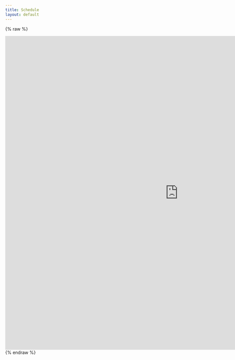 ```yaml
---
title: Schedule
layout: default
---
```


{% raw %}
<iframe frameborder="no" border="0" marginwidth="0" marginheight="0" width="1100" height="1000"  src="https://docs.google.com/spreadsheets/d/e/2PACX-1vTlNxddJq1106px-GN3rxsbxjIlD7u-mwGP3aGpIro8ySPps25BEHCbk34JbO3db5Ut9t0f7XPMFv19/pubhtml?gid=0&single=true&headers=false&widget=false"></iframe>
{% endraw %}

